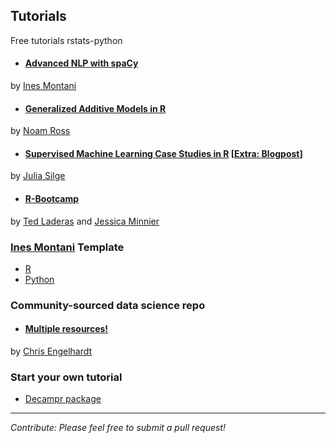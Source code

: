 ## Tutorials
Free tutorials rstats-python

* #### [Advanced NLP with spaCy](https://course.spacy.io/)
by [Ines Montani](https://twitter.com/_inesmontani)

* #### [Generalized Additive Models in R](https://noamross.github.io/gams-in-r-course/)
 by [Noam Ross](https://twitter.com/noamross)

* #### [Supervised Machine Learning Case Studies in R](https://supervised-ml-course.netlify.com/) [[Extra: Blogpost](https://juliasilge.com/blog/supervised-ml-course/)]
by [Julia Silge](https://twitter.com/juliasilge)

* #### [R-Bootcamp](https://r-bootcamp.netlify.com)
by [Ted Laderas](https://twitter.com/tladeras) and [Jessica Minnier](https://twitter.com/datapointier)

### [Ines Montani](https://github.com/ines/) Template

- [R](https://github.com/ines/course-starter-r)
- [Python](https://github.com/ines/course-starter-python)

### Community-sourced data science repo

* #### [Multiple resources!](https://github.com/Chris-Engelhardt/data_sci_guide) 
by [Chris Engelhardt](https://twitter.com/EngelhardtCR)

### Start your own tutorial

* [Decampr package](https://github.com/laderast/decampr)

-----------------------------------
_Contribute: Please feel free to submit a pull request!_
